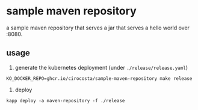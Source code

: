 # sample maven repository

a sample maven repository that serves a jar that serves a hello world over
:8080.

## usage

1. generate the kubernetes deployment (under `./release/release.yaml`)

```
KO_DOCKER_REPO=ghcr.io/cirocosta/sample-maven-repository make release
```

1. deploy

```
kapp deploy -a maven-repository -f ./release
```

